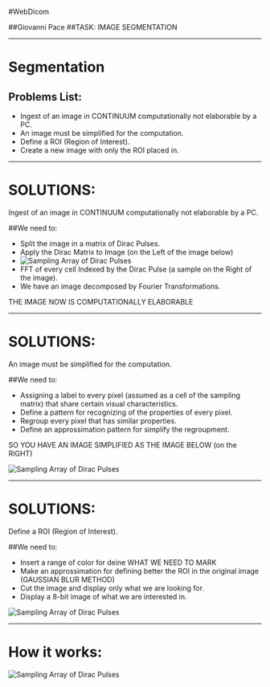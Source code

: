 #WebDicom

##Giovanni Pace
##TASK: IMAGE SEGMENTATION


- - -
# Segmentation

## Problems List:

- Ingest of an image in CONTINUUM computationally not elaborable by a PC.
- An image must be simplified for the computation.
- Define a ROI (Region of Interest).
- Create a new image with only the ROI placed in.

- - -
# SOLUTIONS:
Ingest of an image in CONTINUUM computationally not elaborable by a PC.

##We need to:

- Split the image in a matrix of Dirac Pulses.
- Apply the Dirac Matrix to Image (on the Left of the image below)
- ![Sampling Array of Dirac Pulses](https://raw.github.com/h4ergo/Info_Biomed/master/PRESENTAZIONI_BIO//images_GP/sampling_array.jpg)
- FFT of every cell Indexed by the Dirac Pulse (a sample on the Right of the image).
- We have an image decomposed by Fourier Transformations.

THE IMAGE NOW IS COMPUTATIONALLY ELABORABLE

- - -
# SOLUTIONS:
An image must be simplified for the computation.

##We need to:
- Assigning a label to every pixel (assumed as a cell of the sampling matrix) that share certain visual characteristics.
- Define a pattern for recognizing of the properties of every pixel.
- Regroup every pixel that has similar properties.
- Define an approssimation pattern for simplify the regroupment.

SO YOU HAVE AN IMAGE SIMPLIFIED AS THE IMAGE BELOW (on the RIGHT)

![Sampling Array of Dirac Pulses](https://raw.github.com/h4ergo/Info_Biomed/master/PRESENTAZIONI_BIO//images_GP/simplify.jpg)

- - -
# SOLUTIONS:
Define a ROI (Region of Interest).

##We need to:
- Insert a range of color for deine WHAT WE NEED TO MARK
- Make an approssimation for defining better the ROI in the original image (GAUSSIAN BLUR METHOD)
- Cut the image and display only what we are looking for.
- Display a 8-bit image of what we are interested in.

![Sampling Array of Dirac Pulses](https://raw.github.com/h4ergo/Info_Biomed/master/PRESENTAZIONI_BIO//images_GP/thresholding.jpg)

- - -
# How it works:

![Sampling Array of Dirac Pulses](https://raw.github.com/h4ergo/prova/master/PRESENTAZIONI_BIO//images_GP/BIO-SEGM-FLUSSO_DATI.jpg)
